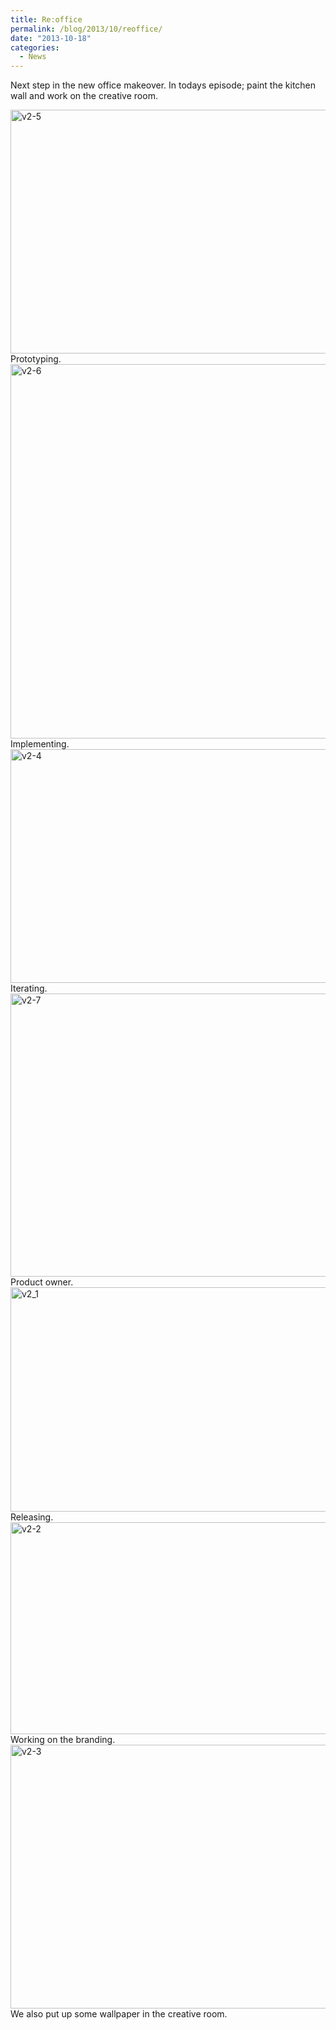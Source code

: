 ```yaml
---
title: Re:office
permalink: /blog/2013/10/reoffice/
date: "2013-10-18"
categories:
  - News
---
```

Next step in the new office makeover. In todays episode; paint the kitchen wall and work on the creative room.

<!--more-->

<img src="http://blog.agigen.se/wp-content/uploads/2013/10/v2-5-960x621.jpg" alt="v2-5" width="604" height="390" class="alignnone size-large wp-image-284" />
Prototyping.

<img src="http://blog.agigen.se/wp-content/uploads/2013/10/v2-6-960x953.jpg" alt="v2-6" width="604" height="599" class="alignnone size-large wp-image-285" />
Implementing.

<img src="http://blog.agigen.se/wp-content/uploads/2013/10/v2-4-960x595.jpg" alt="v2-4" width="604" height="374" class="alignnone size-large wp-image-283" />
Iterating.

<img src="http://blog.agigen.se/wp-content/uploads/2013/10/v2-7-960x720.jpg" alt="v2-7" width="604" height="453" class="alignnone size-large wp-image-286" />
Product owner.

<img src="http://blog.agigen.se/wp-content/uploads/2013/10/v2_1-960x572.jpg" alt="v2_1" width="604" height="359" class="alignnone size-large wp-image-280" />
Releasing.

<img src="http://blog.agigen.se/wp-content/uploads/2013/10/v2-2-960x539.jpg" alt="v2-2" width="604" height="339" class="alignnone size-large wp-image-281" />
Working on the branding.

<img src="http://blog.agigen.se/wp-content/uploads/2013/10/v2-3-960x671.jpg" alt="v2-3" width="604" height="422" class="alignnone size-large wp-image-282" />
We also put up some wallpaper in the creative room.
